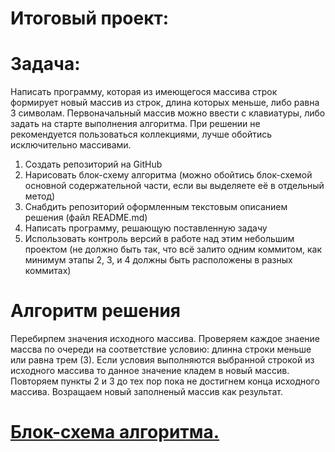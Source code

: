 # Итоговый проект:
#
# Задача: 
Написать программу, которая из имеющегося массива строк формирует новый массив из строк,
длина которых меньше, либо равна 3 символам. Первоначальный массив можно ввести с клавиатуры, либо задать на старте выполнения алгоритма. 
При решении не рекомендуется пользоваться коллекциями, лучше обойтись исключительно массивами.

1. Создать репозиторий на GitHub
2. Нарисовать блок-схему алгоритма (можно обойтись блок-схемой основной содержательной части, если вы выделяете её в отдельный метод)
3. Снабдить репозиторий оформленным текстовым описанием решения (файл README.md)
4. Написать программу, решающую поставленную задачу
5. Использовать контроль версий в работе над этим небольшим проектом 
(не должно быть так, что всё залито одним коммитом, как минимум этапы 2, 3, и 4 должны быть расположены в разных коммитах)

# Алгоритм решения

Перебирпем значения исходного массива.
Проверяем каждое знаение массва по очереди на соответствие условию: длинна строки меньше или равна трем (3).
Если условия выполняются выбранной строкой из исходного массива то данное значение кладем в новый массив.
Повторяем пункты 2 и 3 до тех пор пока не достигнем конца исходного массива.
Возращаем новый заполненый массив как результат.

# [Блок-схема алгоритма.](Block.jpg)